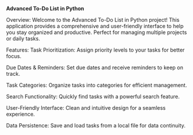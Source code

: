 **Advanced To-Do List in Python**

Overview:
Welcome to the Advanced To-Do List in Python project! This application provides a comprehensive and user-friendly interface to help you stay organized and productive. Perfect for managing multiple projects or daily tasks.

Features:
Task Prioritization: Assign priority levels to your tasks for better focus.

Due Dates & Reminders: Set due dates and receive reminders to keep on track.

Task Categories: Organize tasks into categories for efficient management.

Search Functionality: Quickly find tasks with a powerful search feature.

User-Friendly Interface: Clean and intuitive design for a seamless experience.

Data Persistence: Save and load tasks from a local file for data continuity.
